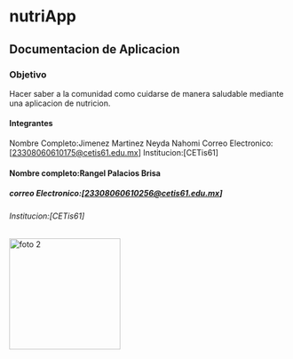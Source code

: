 # nutriApp
## Documentacion de Aplicacion
### Objetivo
Hacer saber a la comunidad como cuidarse de manera saludable mediante una aplicacion de nutricion.
#### Integrantes
Nombre Completo:Jimenez Martinez Neyda Nahomi
Correo Electronico:[23308060610175@cetis61.edu.mx]
Institucion:[CETis61]

#### Nombre completo:Rangel Palacios Brisa
##### correo Electronico:[23308060610256@cetis61.edu.mx]
###### Institucion:[CETis61]
<img width="200" height="200" alt="foto 2" src="https://github.com/user-attachments/assets/75f5682b-493a-4d67-97e5-152a3fdfe2ee" />

